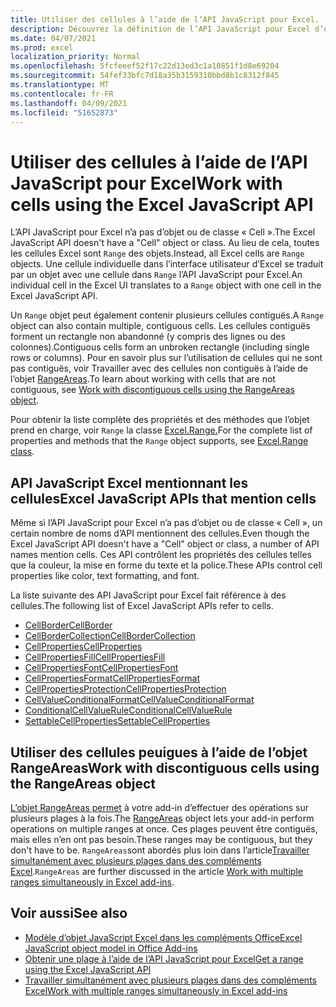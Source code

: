 ```yaml
---
title: Utiliser des cellules à l’aide de l’API JavaScript pour Excel.
description: Découvrez la définition de l’API JavaScript pour Excel d’une cellule et découvrez comment utiliser des cellules.
ms.date: 04/07/2021
ms.prod: excel
localization_priority: Normal
ms.openlocfilehash: 5fcfeeef52f17c22d13ed3c1a10851f1d8e69204
ms.sourcegitcommit: 54fef33bfc7d18a35b3159310bbd8b1c8312f845
ms.translationtype: MT
ms.contentlocale: fr-FR
ms.lasthandoff: 04/09/2021
ms.locfileid: "51652873"
---
```

# <a name="work-with-cells-using-the-excel-javascript-api"></a><span data-ttu-id="98979-103">Utiliser des cellules à l’aide de l’API JavaScript pour Excel</span><span class="sxs-lookup"><span data-stu-id="98979-103">Work with cells using the Excel JavaScript API</span></span>

<span data-ttu-id="98979-104">L’API JavaScript pour Excel n’a pas d’objet ou de classe « Cell ».</span><span class="sxs-lookup"><span data-stu-id="98979-104">The Excel JavaScript API doesn't have a "Cell" object or class.</span></span> <span data-ttu-id="98979-105">Au lieu de cela, toutes les cellules Excel sont `Range` des objets.</span><span class="sxs-lookup"><span data-stu-id="98979-105">Instead, all Excel cells are `Range` objects.</span></span> <span data-ttu-id="98979-106">Une cellule individuelle dans l’interface utilisateur d’Excel se traduit par un objet avec une cellule dans `Range` l’API JavaScript pour Excel.</span><span class="sxs-lookup"><span data-stu-id="98979-106">An individual cell in the Excel UI translates to a `Range` object with one cell in the Excel JavaScript API.</span></span>

<span data-ttu-id="98979-107">Un `Range` objet peut également contenir plusieurs cellules contiguës.</span><span class="sxs-lookup"><span data-stu-id="98979-107">A `Range` object can also contain multiple, contiguous cells.</span></span> <span data-ttu-id="98979-108">Les cellules contiguës forment un rectangle non abandonné (y compris des lignes ou des colonnes).</span><span class="sxs-lookup"><span data-stu-id="98979-108">Contiguous cells form an unbroken rectangle (including single rows or columns).</span></span> <span data-ttu-id="98979-109">Pour en savoir plus sur l’utilisation de cellules qui ne sont pas contiguës, voir Travailler avec des cellules non contiguës à l’aide de l’objet [RangeAreas](#work-with-discontiguous-cells-using-the-rangeareas-object).</span><span class="sxs-lookup"><span data-stu-id="98979-109">To learn about working with cells that are not contiguous, see [Work with discontiguous cells using the RangeAreas object](#work-with-discontiguous-cells-using-the-rangeareas-object).</span></span>

<span data-ttu-id="98979-110">Pour obtenir la liste complète des propriétés et des méthodes que l’objet prend en charge, voir `Range` la classe [Excel.Range.](/javascript/api/excel/excel.range)</span><span class="sxs-lookup"><span data-stu-id="98979-110">For the complete list of properties and methods that the `Range` object supports, see [Excel.Range class](/javascript/api/excel/excel.range).</span></span>

## <a name="excel-javascript-apis-that-mention-cells"></a><span data-ttu-id="98979-111">API JavaScript Excel mentionnant les cellules</span><span class="sxs-lookup"><span data-stu-id="98979-111">Excel JavaScript APIs that mention cells</span></span>

<span data-ttu-id="98979-112">Même si l’API JavaScript pour Excel n’a pas d’objet ou de classe « Cell », un certain nombre de noms d’API mentionnent des cellules.</span><span class="sxs-lookup"><span data-stu-id="98979-112">Even though the Excel JavaScript API doesn't have a "Cell" object or class, a number of API names mention cells.</span></span> <span data-ttu-id="98979-113">Ces API contrôlent les propriétés des cellules telles que la couleur, la mise en forme du texte et la police.</span><span class="sxs-lookup"><span data-stu-id="98979-113">These APIs control cell properties like color, text formatting, and font.</span></span>

<span data-ttu-id="98979-114">La liste suivante des API JavaScript pour Excel fait référence à des cellules.</span><span class="sxs-lookup"><span data-stu-id="98979-114">The following list of Excel JavaScript APIs refer to cells.</span></span>

- [<span data-ttu-id="98979-115">CellBorder</span><span class="sxs-lookup"><span data-stu-id="98979-115">CellBorder</span></span>](/javascript/api/excel/excel.cellborder)
- [<span data-ttu-id="98979-116">CellBorderCollection</span><span class="sxs-lookup"><span data-stu-id="98979-116">CellBorderCollection</span></span>](/javascript/api/excel/excel.cellbordercollection)
- [<span data-ttu-id="98979-117">CellProperties</span><span class="sxs-lookup"><span data-stu-id="98979-117">CellProperties</span></span>](/javascript/api/excel/excel.cellproperties)
- [<span data-ttu-id="98979-118">CellPropertiesFill</span><span class="sxs-lookup"><span data-stu-id="98979-118">CellPropertiesFill</span></span>](/javascript/api/excel/excel.cellpropertiesfill)
- [<span data-ttu-id="98979-119">CellPropertiesFont</span><span class="sxs-lookup"><span data-stu-id="98979-119">CellPropertiesFont</span></span>](/javascript/api/excel/excel.cellpropertiesfont)
- [<span data-ttu-id="98979-120">CellPropertiesFormat</span><span class="sxs-lookup"><span data-stu-id="98979-120">CellPropertiesFormat</span></span>](/javascript/api/excel/excel.cellpropertiesformat)
- [<span data-ttu-id="98979-121">CellPropertiesProtection</span><span class="sxs-lookup"><span data-stu-id="98979-121">CellPropertiesProtection</span></span>](/javascript/api/excel/excel.cellpropertiesprotection)
- [<span data-ttu-id="98979-122">CellValueConditionalFormat</span><span class="sxs-lookup"><span data-stu-id="98979-122">CellValueConditionalFormat</span></span>](/javascript/api/excel/excel.cellvalueconditionalformat)
- [<span data-ttu-id="98979-123">ConditionalCellValueRule</span><span class="sxs-lookup"><span data-stu-id="98979-123">ConditionalCellValueRule</span></span>](/javascript/api/excel/excel.conditionalcellvaluerule)
- [<span data-ttu-id="98979-124">SettableCellProperties</span><span class="sxs-lookup"><span data-stu-id="98979-124">SettableCellProperties</span></span>](/javascript/api/excel/excel.settablecellproperties)

## <a name="work-with-discontiguous-cells-using-the-rangeareas-object"></a><span data-ttu-id="98979-125">Utiliser des cellules peuigues à l’aide de l’objet RangeAreas</span><span class="sxs-lookup"><span data-stu-id="98979-125">Work with discontiguous cells using the RangeAreas object</span></span>

<span data-ttu-id="98979-126">[L’objet RangeAreas permet](/javascript/api/excel/excel.rangeareas) à votre add-in d’effectuer des opérations sur plusieurs plages à la fois.</span><span class="sxs-lookup"><span data-stu-id="98979-126">The [RangeAreas](/javascript/api/excel/excel.rangeareas) object lets your add-in perform operations on multiple ranges at once.</span></span> <span data-ttu-id="98979-127">Ces plages peuvent être contiguës, mais elles n’en ont pas besoin.</span><span class="sxs-lookup"><span data-stu-id="98979-127">These ranges may be contiguous, but they don't have to be.</span></span> <span data-ttu-id="98979-128">`RangeAreas`sont abordés plus loin dans l’article[Travailler simultanément avec plusieurs plages dans des compléments Excel](excel-add-ins-multiple-ranges.md).</span><span class="sxs-lookup"><span data-stu-id="98979-128">`RangeAreas` are further discussed in the article [Work with multiple ranges simultaneously in Excel add-ins](excel-add-ins-multiple-ranges.md).</span></span>

## <a name="see-also"></a><span data-ttu-id="98979-129">Voir aussi</span><span class="sxs-lookup"><span data-stu-id="98979-129">See also</span></span>

- [<span data-ttu-id="98979-130">Modèle d’objet JavaScript Excel dans les compléments Office</span><span class="sxs-lookup"><span data-stu-id="98979-130">Excel JavaScript object model in Office Add-ins</span></span>](excel-add-ins-core-concepts.md)
- [<span data-ttu-id="98979-131">Obtenir une plage à l’aide de l’API JavaScript pour Excel</span><span class="sxs-lookup"><span data-stu-id="98979-131">Get a range using the Excel JavaScript API</span></span>](excel-add-ins-ranges-get.md)
- [<span data-ttu-id="98979-132">Travailler simultanément avec plusieurs plages dans des compléments Excel</span><span class="sxs-lookup"><span data-stu-id="98979-132">Work with multiple ranges simultaneously in Excel add-ins</span></span>](excel-add-ins-multiple-ranges.md)
